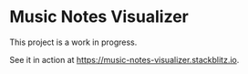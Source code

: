 # Music Notes Visualizer

This project is a work in progress.

See it in action at https://music-notes-visualizer.stackblitz.io.
